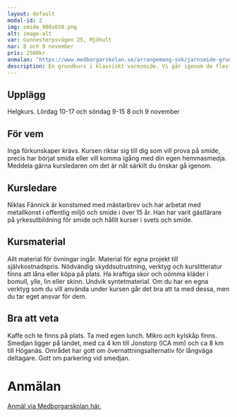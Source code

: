 ```yaml
---
layout: default
modal-id: 2
img: smide_900x650.png
alt: image-alt
var: Gunnestorpsvägen 25, Mjöhult
nar: 8 och 9 november
pris: 2500kr
anmalan: "https://www.medborgarskolan.se/arrangemang-sok/jarnsmide-grunderna-1471220/"
description: En grundkurs i klassiskt varmsmide. Vi går igenom de flesta nödvändiga varmsmidestekniker genom smide av enkla bruksföremål. För värmning använder vi oss av gasässja, som är en enkel och effektiv ässja för den som har smide som hobby. Vi kikar på brandsäkerhet och arbetsmiljö.
---
```


## Upplägg

Helgkurs. Lördag 10-17 och söndag 9-15
8 och 9 november

## För vem

Inga förkunskaper krävs. Kursen riktar sig till dig som vill prova på smide, precis har börjat smida eller vill komma igång med din egen hemmasmedja. Meddela gärna kursledaren om det är nåt särkilt du önskar gå igenom.

## Kursledare

Niklas Fännick är konstsmed med mästarbrev och har arbetat med metallkonst i offentlig miljö och smide i över 15 år. Han har varit gästlärare på yrkesutbildning för smide och hållit kurser i svets och smide.

## Kursmaterial

Allt material för övningar ingår. Material för egna projekt till självkostnadspris. Nödvändig skyddsutrustning, verktyg och kurslitteratur finns att låna eller köpa på plats. Ha kraftiga skor och oömma kläder i bomull, ylle, lin eller skinn. Undvik syntetmaterial.
Om du har en egna verktyg som du vill använda under kursen går det bra att ta med dessa, men du tar eget ansvar för dem.

## Bra att veta

Kaffe och te finns på plats. Ta med egen lunch. Mikro och kylskåp finns. Smedjan ligger på landet, med ca 4 km till Jonstorp (ICA mm) och ca 8 km till Höganäs. Området har gott om övernattningsalternativ för långväga deltagare. Gott om parkering vid smedjan.

# Anmälan

[Anmäl via Medborgarskolan här.](https://www.medborgarskolan.se/arrangemang-sok/jarnsmide-grunderna-1471220/)
